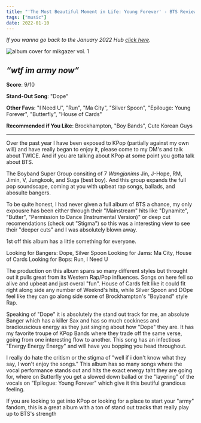```yaml
---
title: "'The Most Beautiful Moment in Life: Young Forever' - BTS Review"
tags: ["music"]
date: 2022-01-10
---
```


_If you wanna go back to the January 2022 Hub
[click here](/posts/album-a-day-jan-2022-intro/)._



![album cover for mikgazer vol. 1](/images/bts-album.jpg#album)

*“wtf im army now”*
---

**Score**: 9/10

**Stand-Out Song**: "Dope"

**Other Favs**: "I Need U", "Run", "Ma City", "Silver Spoon", "Epilouge: Young Forever", "Butterfly", "House of Cards"

**Recommended if You Like**: Brockhampton, "Boy Bands", Cute Korean Guys

---

Over the past year I have been exposed to KPop (partially against my own will) and have really began to enjoy it, please come to my DM's and talk about TWICE. And if you are talking about KPop at some point you gotta talk about BTS.

The Boyband Super Group consiting of 7 *Wangjanims* Jin, J-Hope, RM, Jimin, V, Jungkook, and Suga (best boy). And this group expands the full pop soundscape, coming at you with upbeat rap songs, ballads, and abosulte bangers.

To be quite honest, I had never given a full album of BTS a chance, my only expousre has been either through their "Mainstream" hits like "Dynamite", "Butter", "Permission to Dance (Instrumental Version)" or deep cut recomendations (check out "Stigma") so this was a interesting view to see their "deeper cuts" and I was absolutely blown away.

1st off this album has a little something for everyone.

Looking for Bangers: Dope, Silver Spoon
Looking for Jams: Ma City, House of Cards
Looking for Bops: Run, I Need U

The production on this album spans so many different styles but throught out it pulls great from its Western Rap/Pop influences. Songs on here fell so alive and upbeat and just overal "fun". House of Cards felt like it could fit right along side any number of Weeknd's hits, while Silver Spoon and DOpe feel like they can go along side some of Brockhampton's "Boyband" style Rap.

Speaking of "Dope" it is absolutely the stand out track for me, an absolute Banger which has a killer Sax and has so much cockiness and bradiouscious energy as they just singing about how "Dope" they are. It has my favorite troupe of KPop Bands where they trade off the same verse, going from one interesting flow to another. This song has an infectious "Energy Energy Energy" and will have you bopping you head throughout. 

I really do hate the critism or the stigma of "well if i don't know what they say, I won't enjoy the songs." This album has so many songs where the vocal performance stands out and hits the exact energy taht they are going for, where on Butterfly you get a slowed down ballad or the "layering" of the vocals on "Epilogue: Young Forever" which give it this beutiful grandious feeling.

If you are looking to get into KPop or looking for a place to start your "army" fandom, this is a great album with a ton of stand out tracks that really play up to BTS's strength